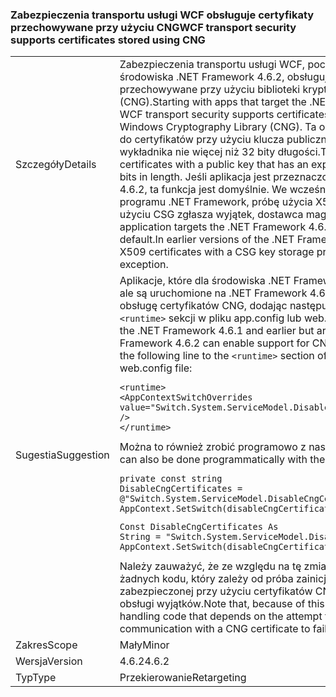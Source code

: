 ### <a name="wcf-transport-security-supports-certificates-stored-using-cng"></a><span data-ttu-id="22efb-101">Zabezpieczenia transportu usługi WCF obsługuje certyfikaty przechowywane przy użyciu CNG</span><span class="sxs-lookup"><span data-stu-id="22efb-101">WCF transport security supports certificates stored using CNG</span></span>

|   |   |
|---|---|
|<span data-ttu-id="22efb-102">Szczegóły</span><span class="sxs-lookup"><span data-stu-id="22efb-102">Details</span></span>|<span data-ttu-id="22efb-103">Zabezpieczenia transportu usługi WCF, począwszy od aplikacji środowiska .NET Framework 4.6.2, obsługuje certyfikaty przechowywane przy użyciu biblioteki kryptografii Windows (CNG).</span><span class="sxs-lookup"><span data-stu-id="22efb-103">Starting with apps that target the .NET Framework 4.6.2, WCF transport security supports certificates stored using the Windows Cryptography Library (CNG).</span></span> <span data-ttu-id="22efb-104">Ta obsługa jest ograniczona do certyfikatów przy użyciu klucza publicznego, zawierającej wykładnika nie więcej niż 32 bity długości.</span><span class="sxs-lookup"><span data-stu-id="22efb-104">This support is limited to certificates with a public key that has an exponent no more than 32 bits in length.</span></span> <span data-ttu-id="22efb-105">Jeśli aplikacja jest przeznaczony dla .NET Framework 4.6.2, ta funkcja jest domyślnie. We wcześniejszych wersjach programu .NET Framework, próbę użycia X509 certyfikatów przy użyciu CSG zgłasza wyjątek, dostawca magazynu kluczy.</span><span class="sxs-lookup"><span data-stu-id="22efb-105">When an application targets the .NET Framework 4.6.2, this feature is on by default.In earlier versions of the .NET Framework, the attempt to use X509 certificates with a CSG key storage provider throws an exception.</span></span>|
|<span data-ttu-id="22efb-106">Sugestia</span><span class="sxs-lookup"><span data-stu-id="22efb-106">Suggestion</span></span>|<span data-ttu-id="22efb-107">Aplikacje, które dla środowiska .NET Framework 4.6.1 i starszych, ale są uruchomione na .NET Framework 4.6.2 można włączyć obsługę certyfikatów CNG, dodając następujący wiersz do <code>&lt;runtime&gt;</code> sekcji w pliku app.config lub web.config:</span><span class="sxs-lookup"><span data-stu-id="22efb-107">Apps that target the .NET Framework 4.6.1 and earlier but are running on the .NET Framework 4.6.2 can enable support for CNG certificates by adding the following line to the <code>&lt;runtime&gt;</code> section of the app.config or web.config file:</span></span><pre><code class="lang-xml">&lt;runtime&gt;&#13;&#10;&lt;AppContextSwitchOverrides value=&quot;Switch.System.ServiceModel.DisableCngCertificates=false&quot; /&gt;&#13;&#10;&lt;/runtime&gt;&#13;&#10;</code></pre><span data-ttu-id="22efb-108">Można to również zrobić programowo z następującym kodem:</span><span class="sxs-lookup"><span data-stu-id="22efb-108">This can also be done programmatically with the following code:</span></span><pre><code class="lang-cs">private const string DisableCngCertificates = @&quot;Switch.System.ServiceModel.DisableCngCertificate&quot;;&#13;&#10;AppContext.SetSwitch(disableCngCertificates, false);&#13;&#10;</code></pre><pre><code class="lang-vb">Const DisableCngCertificates As String = &quot;Switch.System.ServiceModel.DisableCngCertificates&quot;&#13;&#10;AppContext.SetSwitch(disableCngCertificates, False)&#13;&#10;</code></pre><span data-ttu-id="22efb-109">Należy zauważyć, że ze względu na tę zmianę, już nie wykona żadnych kodu, który zależy od próba zainicjowania komunikacji zabezpieczonej przy użyciu certyfikatów CNG, nie powiedzie się obsługi wyjątków.</span><span class="sxs-lookup"><span data-stu-id="22efb-109">Note that, because of this change, any exception handling code that depends on the attempt to initiate secure communication with a CNG certificate to fail will no longer execute.</span></span>|
|<span data-ttu-id="22efb-110">Zakres</span><span class="sxs-lookup"><span data-stu-id="22efb-110">Scope</span></span>|<span data-ttu-id="22efb-111">Mały</span><span class="sxs-lookup"><span data-stu-id="22efb-111">Minor</span></span>|
|<span data-ttu-id="22efb-112">Wersja</span><span class="sxs-lookup"><span data-stu-id="22efb-112">Version</span></span>|<span data-ttu-id="22efb-113">4.6.2</span><span class="sxs-lookup"><span data-stu-id="22efb-113">4.6.2</span></span>|
|<span data-ttu-id="22efb-114">Typ</span><span class="sxs-lookup"><span data-stu-id="22efb-114">Type</span></span>|<span data-ttu-id="22efb-115">Przekierowanie</span><span class="sxs-lookup"><span data-stu-id="22efb-115">Retargeting</span></span>|

